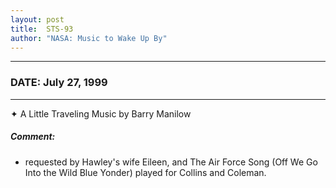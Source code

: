 ```yaml
---
layout: post
title:  STS-93
author: "NASA: Music to Wake Up By"
---
```


----
### DATE: July 27, 1999
----
✦ A Little Traveling Music by Barry Manilow

##### Comment:
* requested by Hawley's wife Eileen, and The Air Force Song (Off We Go Into the Wild Blue Yonder) played for Collins and Coleman.

